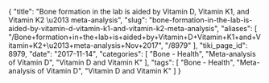 {
    "title": "Bone formation in the lab is aided by Vitamin D, Vitamin K1, and Vitamin K2 \u2013 meta-analysis",
    "slug": "bone-formation-in-the-lab-is-aided-by-vitamin-d-vitamin-k1-and-vitamin-k2-meta-analysis",
    "aliases": [
        "/Bone+formation+in+the+lab+is+aided+by+Vitamin+D+Vitamin+K1+and+Vitamin+K2+\u2013+meta-analysis+Nov+2017",
        "/8979"
    ],
    "tiki_page_id": 8979,
    "date": "2017-11-14",
    "categories": [
        "Bone - Health",
        "Meta-analysis of Vitamin D",
        "Vitamin D and Vitamin K"
    ],
    "tags": [
        "Bone - Health",
        "Meta-analysis of Vitamin D",
        "Vitamin D and Vitamin K"
    ]
}